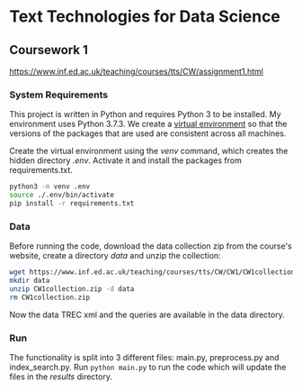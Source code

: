 # Text Technologies for Data Science
## Coursework 1
https://www.inf.ed.ac.uk/teaching/courses/tts/CW/assignment1.html


### System Requirements
This project is written in Python and requires Python 3 to be installed.
My environment uses Python 3.7.3.
We create a [virtual environment](https://docs.python.org/3/tutorial/venv.html) so that the versions of the packages that are used are consistent across all machines.

Create the virtual environment using the *venv* command, which creates the hidden directory *.env*. Activate it and install the packages from requirements.txt.
```bash
python3 -m venv .env
source ./.env/bin/activate
pip install -r requirements.txt
```

### Data
Before running the code, download the data collection zip from the course's website, create a directory *data* and unzip the collection:
```bash
wget https://www.inf.ed.ac.uk/teaching/courses/tts/CW/CW1/CW1collection.zip
mkdir data
unzip CW1collection.zip -d data
rm CW1collection.zip
```
Now the data TREC xml and the queries are available in the data directory.

### Run
The functionality is split into 3 different files: main.py, preprocess.py and index_search.py. Run ```python main.py```
to run the code which will update the files in the *results* directory.
